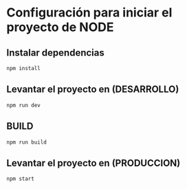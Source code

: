 # Configuración para iniciar el proyecto de NODE
## Instalar dependencias
```
npm install
```
## Levantar el proyecto en (DESARROLLO)
```
npm run dev
```
## BUILD 
```
npm run build
```
## Levantar el proyecto en (PRODUCCION)
```
npm start
```